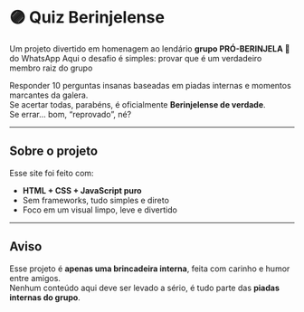 # 🟣 Quiz Berinjelense

Um projeto divertido em homenagem ao lendário **grupo PRÓ-BERINJELA 🍆** do WhatsApp
Aqui o desafio é simples: provar que é um verdadeiro membro raiz do grupo

Responder 10 perguntas insanas baseadas em piadas internas e momentos marcantes da galera.  
Se acertar todas, parabéns, é oficialmente **Berinjelense de verdade**.  
Se errar... bom, “reprovado”, né? 

---

## Sobre o projeto

Esse site foi feito com:
- **HTML + CSS + JavaScript puro**
- Sem frameworks, tudo simples e direto
- Foco em um visual limpo, leve e divertido

---

## Aviso

Esse projeto é **apenas uma brincadeira interna**, feita com carinho e humor entre amigos.  
Nenhum conteúdo aqui deve ser levado a sério, é tudo parte das **piadas internas do grupo**.  
